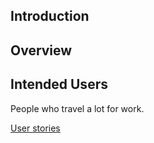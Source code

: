 ## Introduction

## Overview

## Intended Users

People who travel a lot for work.

[User stories](docs/user-stories.md)